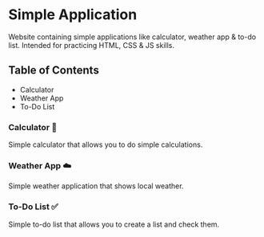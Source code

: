 # Simple Application
Website containing simple applications like calculator, weather app &amp; to-do list. Intended for practicing HTML, CSS &amp; JS skills.

## Table of Contents

- Calculator
- Weather App
- To-Do List

### Calculator 📱
Simple calculator that allows you to do simple calculations.

### Weather App ☁️
Simple weather application that shows local weather.

### To-Do List ✅
Simple to-do list that allows you to create a list and check them.

